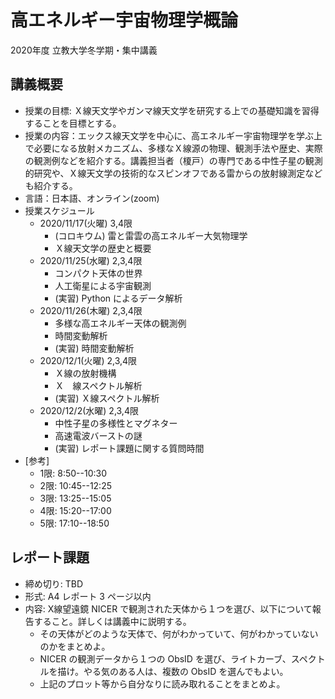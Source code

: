 高エネルギー宇宙物理学概論
====
2020年度 立教大学冬学期・集中講義 


## 講義概要
* 授業の目標: Ｘ線天文学やガンマ線天文学を研究する上での基礎知識を習得することを目標とする。
* 授業の内容：エックス線天文学を中心に、高エネルギー宇宙物理学を学ぶ上で必要になる放射メカニズム、多様なＸ線源の物理、観測手法や歴史、実際の観測例などを紹介する。講義担当者（榎戸）の専門である中性子星の観測的研究や、Ｘ線天文学の技術的なスピンオフである雷からの放射線測定なども紹介する。
* 言語：日本語、オンライン(zoom)
* 授業スケジュール
    - 2020/11/17(火曜) 3,4限 
        + (コロキウム) 雷と雷雲の高エネルギー大気物理学
        + Ｘ線天文学の歴史と概要
    - 2020/11/25(水曜) 2,3,4限
        + コンパクト天体の世界
        + 人工衛星による宇宙観測
        + (実習) Python によるデータ解析
    - 2020/11/26(木曜) 2,3,4限
        + 多様な高エネルギー天体の観測例
        + 時間変動解析
        + (実習) 時間変動解析
    - 2020/12/1(火曜) 2,3,4限
        + Ｘ線の放射機構
        + Ｘ　線スペクトル解析
        + (実習) Ｘ線スペクトル解析
    - 2020/12/2(水曜) 2,3,4限
        + 中性子星の多様性とマグネター
        + 高速電波バーストの謎
        + (実習) レポート課題に関する質問時間
* [参考]
    - 1限: 8:50--10:30 
    - 2限: 10:45--12:25
    - 3限: 13:25--15:05
    - 4限: 15:20--17:00
    - 5限: 17:10--18:50

## レポート課題

* 締め切り: TBD
* 形式: A4 レポート 3 ページ以内
* 内容: X線望遠鏡 NICER で観測された天体から１つを選び、以下について報告すること。詳しくは講義中に説明する。
    * その天体がどのような天体で、何がわかっていて、何がわかっていないのかをまとめよ。
    * NICER の観測データから１つの ObsID を選び、ライトカーブ、スペクトルを描け。やる気のある人は、複数の ObsID を選んでもよい。
    * 上記のプロット等から自分なりに読み取れることをまとめよ。



